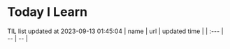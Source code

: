 # Today I Learn 
TIL list updated at 2023-09-13 01:45:04
| name | url | updated time |
| :--- | -- | -- |
